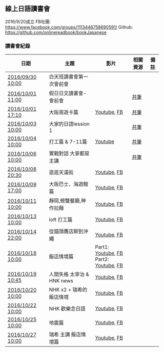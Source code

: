 
## 線上日語讀書會

2016/9/20成立
FB社團: https://www.facebook.com/groups/1113446758690591/
Github: https://github.com/onlinereadbook/bookJapanese

### 讀書會紀錄
|日期|主題|影片|相關資源|備註|
|---|---|---|---|---|
|[2016/09/30 10:00](https://www.facebook.com/events/1065074356946105/)| 白天班讀書會第一次會前會 | |||
|[2016/10/01 11:00](https://www.facebook.com/events/610525349119876/)|假日日文讀書會-會前會||[共筆](https://docs.google.com/document/d/1GJ6HHK6HJTtZwDdyHXCAWwjAjAJ-Kv2lRRxXkINDEFo/edit)||
|[2016/10/01 17:10](https://www.facebook.com/events/1217307078341129/)|	大阪周遊卡篇|[Youtube](https://www.youtube.com/watch?v=LEU08eJMS28), [FB](https://www.facebook.com/readbook999/videos/1809975039244918/)|[共筆](https://docs.google.com/document/d/1miXxVeuZJaDezSVOjL-OaeSZrZkrHiivkDKivwJX_-Y/edit)||
|[2016/10/03 10:00](https://www.facebook.com/events/635988649903224/)|大家的日語lession 1||[共筆](https://docs.google.com/document/d/1Qw2Y0tSGp30p7uteEiRKwlV624xqcGmjrnsXmvvnzTM/edit)||
|[2016/10/04 10:00](https://www.facebook.com/events/1812635559021599/)| 打工篇 & 7-11篇|[Youtube](https://www.youtube.com/watch?v=EW79Srj0zOs&feature=youtu.be)|[共筆](https://docs.google.com/document/d/1JL8WYIes77pecrWPn05wB_7I9iRNJzt8MQUrnWixhuM/edit)||
|[2016/10/06 10:00](https://www.facebook.com/events/1576655479308313/)|實戰對話 大家都是主講||[共筆](https://docs.google.com/document/d/1oTLMqodUP7d3jM7jTYHpSa-RAJZlg6Wf6qSPGe48j-k/edit)||
|[2016/10/08 20:30](https://www.facebook.com/events/1230800697061445/)|逛逛天滿街|[Youtube](https://www.youtube.com/watch?v=y343yN9d9QE), [FB](https://www.facebook.com/readbook999/videos/1813934562182299/)|||
|[2016/10/09 17:00](https://www.facebook.com/events/1714715235519584/)|大阪巴士、海遊館篇|[Youtube](https://www.youtube.com/watch?v=r6zBq3_T3GE), [FB](https://www.facebook.com/readbook999/videos/1814393438803078/)|||
|[2016/10/11 10:00](https://www.facebook.com/events/1652943751663914/)|靜岡,螃蟹餐廳,神作拉麵|[Youtube](https://www.youtube.com/watch?v=pf-4MWnW8a8), [FB](https://www.facebook.com/readbook999/videos/1815304392045316/)|||
|[2016/10/13 10:00](https://www.facebook.com/events/193180234440006/)|loft 打工篇|[Youtube](https://www.youtube.com/watch?v=fU0nKeLsFmM), [FB](https://www.facebook.com/readbook999/videos/1816442135264875/)|||
|[2016/10/14 22:00](https://www.facebook.com/events/298839093842566/)|從貓頭鷹店聊到沖繩|[Youtube](https://www.youtube.com/watch?v=TLMH6BcD7uw), [FB](https://www.facebook.com/events/298839093842566/)|||
|[2016/10/18 10:00](https://www.facebook.com/events/1856135857952485/)|飯店情境篇|Part1: [Youtube](https://www.youtube.com/watch?v=nn0lE8NHHIA), [FB](https://www.facebook.com/readbook999/videos/1819114028331019/)<br>Part2: [Youtube](https://www.youtube.com/watch?v=s2-bj3ZH93o), [FB](https://www.facebook.com/readbook999/videos/1819114848330937/)|||
|[2016/10/19 10:45](https://www.facebook.com/events/365484610459203/)|人間失格 太宰治 & HNK news|[Youtube](https://www.youtube.com/watch?v=ORRHfT5EP3w), [FB](https://www.facebook.com/readbook999/videos/1819708954938193/)|||
|[2016/10/20 10:00](https://www.facebook.com/events/1759395590977932/)|NHK x2 + 瑞希的飯店情境|[Youtube](https://www.youtube.com/watch?v=1Soajn9qF9o), [FB](https://www.facebook.com/readbook999/videos/1820227644886324/)|||
|[2016/10/22 10:00](https://www.facebook.com/events/998642526913857/)|NHK 歡樂念日語|[Youtube](https://www.youtube.com/watch?v=IpRIIX88BSc), [FB](https://www.facebook.com/readbook999/videos/1821336918108730/)|||
|[2016/10/25 10:00](https://www.facebook.com/events/273738996354185/)|地震篇|[Youtube](https://www.youtube.com/watch?v=-njFp4JNDoY), [FB](https://www.facebook.com/readbook999/videos/1823059174603171/)|||
|[2016/10/27 10:00](https://www.facebook.com/events/344510032565695/)|瑞希 主講 飯店情境篇|[Youtube](https://www.youtube.com/watch?v=1HmAWHP8ZvY), [FB](https://www.facebook.com/readbook999/videos/1824306967811725/)||||


